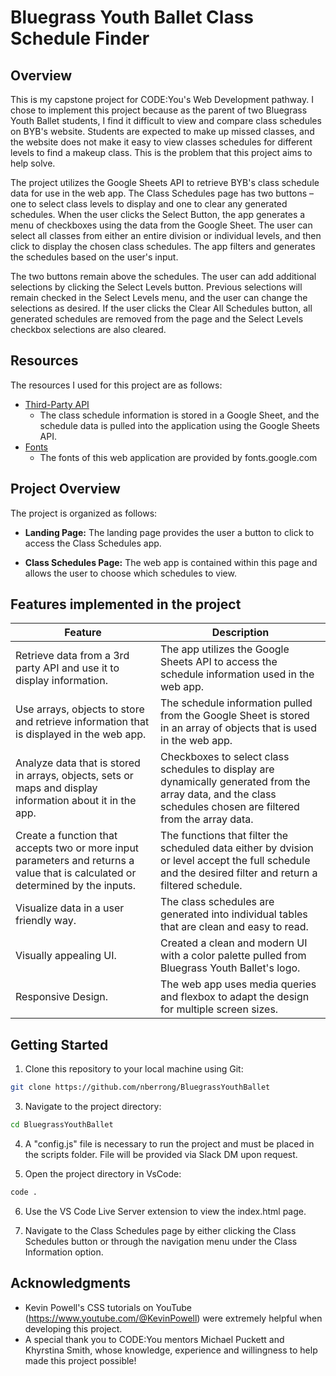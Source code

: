 # Bluegrass Youth Ballet Class Schedule Finder

## Overview

This is my capstone project for CODE:You's Web Development pathway. I chose to implement this project because as the parent of two Bluegrass Youth Ballet students, I find it difficult to view and compare class schedules on BYB's website. Students are expected to make up missed classes, and the website does not make it easy to view classes schedules for different levels to find a makeup class. This is the problem that this project aims to help solve.

The project utilizes the Google Sheets API to retrieve BYB's class schedule data for use in the web app. The Class Schedules page has two buttons – one to select class levels to display and one to clear any generated schedules. When the user clicks the Select Button, the app generates a menu of checkboxes using the data from the Google Sheet. The user can select all classes from either an entire division or individual levels, and then click to display the chosen class schedules. The app filters and generates the schedules based on the user's input.

The two buttons remain above the schedules. The user can add additional selections by clicking the Select Levels button. Previous selections will remain checked in the Select Levels menu, and the user can change the selections as desired. If the user clicks the Clear All Schedules button, all generated schedules are removed from the page and the Select Levels checkbox selections are also cleared.

## Resources

The resources I used for this project are as follows:

- [Third-Party API](https://developers.google.com/sheets/api/reference/rest)
  - The class schedule information is stored in a Google Sheet, and the schedule data is pulled into the application using the Google Sheets API.
- [Fonts](https://fonts.google.com/)
  - The fonts of this web application are provided by fonts.google.com

## Project Overview

The project is organized as follows:

- **Landing Page:** The landing page provides the user a button to click to access the Class Schedules app.

- **Class Schedules Page:** The web app is contained within this page and allows the user to choose which schedules to view.

## Features implemented in the project

| Feature                                                                                                                         | Description                                                                                                                                                     |
| ------------------------------------------------------------------------------------------------------------------------------- | --------------------------------------------------------------------------------------------------------------------------------------------------------------- |
| Retrieve data from a 3rd party API and use it to display information.                                                           | The app utilizes the Google Sheets API to access the schedule information used in the web app.                                                                  |
| Use arrays, objects to store and retrieve information that is displayed in the web app.                                         | The schedule information pulled from the Google Sheet is stored in an array of objects that is used in the web app.                                             |
| Analyze data that is stored in arrays, objects, sets or maps and display information about it in the app.                       | Checkboxes to select class schedules to display are dynamically generated from the array data, and the class schedules chosen are filtered from the array data. |
| Create a function that accepts two or more input parameters and returns a value that is calculated or determined by the inputs. | The functions that filter the scheduled data either by dvision or level accept the full schedule and the desired filter and return a filtered schedule.         |
| Visualize data in a user friendly way.                                                                                          | The class schedules are generated into individual tables that are clean and easy to read.                                                                       |
| Visually appealing UI.                                                                                                          | Created a clean and modern UI with a color palette pulled from Bluegrass Youth Ballet's logo.                                                                   |
| Responsive Design.                                                                                                              | The web app uses media queries and flexbox to adapt the design for multiple screen sizes.                                                                       |

## Getting Started

1. Clone this repository to your local machine using Git:

```bash
git clone https://github.com/nberrong/BluegrassYouthBallet
```

3. Navigate to the project directory:

```bash
cd BluegrassYouthBallet
```

4. A "config.js" file is necessary to run the project and must be placed in the scripts folder. File will be provided via Slack DM upon request.

5. Open the project directory in VsCode:

```bash
code .
```

6. Use the VS Code Live Server extension to view the index.html page.

7. Navigate to the Class Schedules page by either clicking the Class Schedules button or through the navigation menu under the Class Information option.

## Acknowledgments

- Kevin Powell's CSS tutorials on YouTube (https://www.youtube.com/@KevinPowell) were extremely helpful when developing this project.
- A special thank you to CODE:You mentors Michael Puckett and Khyrstina Smith, whose knowledge, experience and willingness to help made this project possible!
